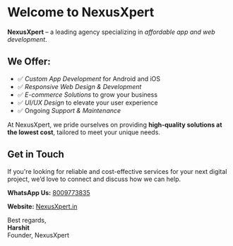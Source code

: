 <!DOCTYPE html>
<html lang="en">
<head>
  <meta charset="UTF-8">
  <meta name="viewport" content="width=device-width, initial-scale=1.0">
</head>
<body>
  <h1>Welcome to NexusXpert</h1>
  <p><strong>NexusXpert</strong> – a leading agency specializing in <em>affordable app and web development</em>.</p>
  
  <h2>We Offer:</h2>
  <ul>
    <li>✅ <em>Custom App Development</em> for Android and iOS</li>
    <li>✅ <em>Responsive Web Design & Development</em></li>
    <li>✅ <em>E-commerce Solutions</em> to grow your business</li>
    <li>✅ <em>UI/UX Design</em> to elevate your user experience</li>
    <li>✅ Ongoing <em>Support & Maintenance</em></li>
  </ul>
  
  <p>At NexusXpert, we pride ourselves on providing <strong>high-quality solutions at the lowest cost</strong>, tailored to meet your unique needs.</p>
  
  <h2>Get in Touch</h2>
  <p>If you're looking for reliable and cost-effective services for your next digital project, we’d love to connect and discuss how we can help.</p>
  <p><strong>WhatsApp Us:</strong> <a href="https://wa.me/8009773835" target="_blank">8009773835</a></p>
  <p><strong>Website:</strong> <a href="https://NexusXpert.in" target="_blank">NexusXpert.in</a></p>
  
  <footer>
    <p>Best regards,<br><strong>Harshit</strong><br>Founder, NexusXpert</p>
  </footer>
</body>
</html>

